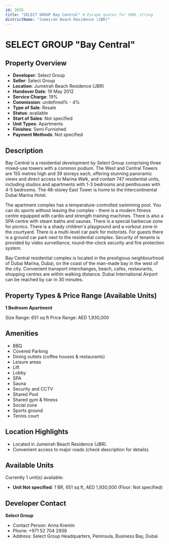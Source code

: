 ```yaml
---
id: 2835
title: "SELECT GROUP Bay Central" # Escape quotes for YAML string
districtName: "Jumeirah Beach Residence (JBR)"
---
```


# SELECT GROUP "Bay Central"

## Property Overview
- **Developer**: Select Group
- **Seller**: Select Group
- **Location**: Jumeirah Beach Residence (JBR)
- **Handover Date**: 19 May 2012
- **Service Charge**: 19%
- **Commission**: undefined% - 4%
- **Type of Sale**: Resale
- **Status**: available
- **Start of Sales**: Not specified
- **Unit Types**: Apartments
- **Finishes**: Semi Furnished
- **Payment Methods**: Not specified

## Description
Bay Central is a residential development by Select Group comprising three mixed-use towers with a common podium. The West and Central Towers are 155 metres high and 39 storeys each, offering stunning panoramic views and direct access to Marina Walk, and contain 747 residential units, including studios and apartments with 1-3 bedrooms and penthouses with 4-5 bedrooms. The 48-storey East Tower is home to the Intercontinental Dubai Marina Hotel.

The apartment complex has a temperature-controlled swimming pool. You can do sports without leaving the complex - there is a modern fitness centre equipped with cardio and strength training machines. There is also a SPA centre with steam baths and saunas. There is a special barbecue zone for picnics. There is a shady children's playground and a vorkout zone in the courtyard. There is a multi-level car park for motorists. For guests there is a ground car park next to the residential complex. Security of tenants is provided by video surveillance, round-the-clock security and fire protection system.

Bay Central residential complex is located in the prestigious neighbourhood of Dubai Marina, Dubai, on the coast of the man-made bay in the west of the city. Convenient transport interchanges, beach, cafes, restaurants, shopping centres are within walking distance. Dubai International Airport can be reached by car in 30 minutes.

## Property Types & Price Range (Available Units)
**1 Bedroom Apartment**

Size Range: 651 sq ft
Price Range: AED 1,930,000

## Amenities
- BBQ
- Covered Parking
- Dining outlets  (coffee houses & restaurants)
- Leisure areas
- Lift
- Lobby
- SPA
- Sauna
- Security and CCTV
- Shared Pool
- Shared gym & fitness
- Social zone
- Sports ground
- Tennis court

## Location Highlights
- Located in Jumeirah Beach Residence (JBR).
- Convenient access to major roads (check description for details).

## Available Units
Currently 1 unit(s) available:
- **Unit Not specified**: 1 BR, 651 sq ft, AED 1,930,000 (Floor: Not specified)

## Developer Contact
**Select Group**
- Contact Person: Anna Kremin
- Phone: +971 52 704 2938
- Address: Select Group Headquarters, Peninsula, Business Bay, Dubai
